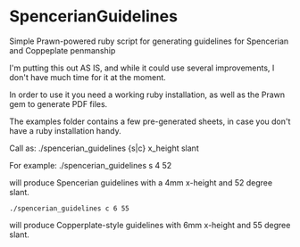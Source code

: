 SpencerianGuidelines
====================

Simple Prawn-powered ruby script for generating guidelines for Spencerian and Coppeplate penmanship

I'm putting this out AS IS, and while it could use several improvements, I don't have much time for it at the moment.

In order to use it you need a working ruby installation, as well as the Prawn gem to generate PDF files.

The examples folder contains a few pre-generated sheets, in case you don't have a ruby installation handy.

Call as:
    ./spencerian_guidelines {s|c} x_height slant

 For example:
    ./spencerian_guidelines s 4 52

 will produce Spencerian guidelines with a 4mm x-height and 52 degree slant.

    ./spencerian_guidelines c 6 55

will produce Copperplate-style guidelines with 6mm x-height and 55 degree slant.

